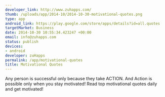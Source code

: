 ```yaml
--- 
developer_link: http://www.zuhapps.com/
thumb: /uploads/app/2014-10/2014-10-30-motivational-quotes.png
type: app
android_link: https://play.google.com/store/apps/details?id=all.quotes.motivationalquotes
targetMarket: Business
date: 2014-10-30 10:55:34.423247 +00:00
email: info@zuhapps.com
status: publish
devices: 
- android
developer: zuHapps
permalink: /app/motivational-quotes
title: Motivational Quotes
---
```


Any person is successful only because they take ACTION. And Action is possible only when you stay motivated! Read top motivational quotes daily and get motivated! 
